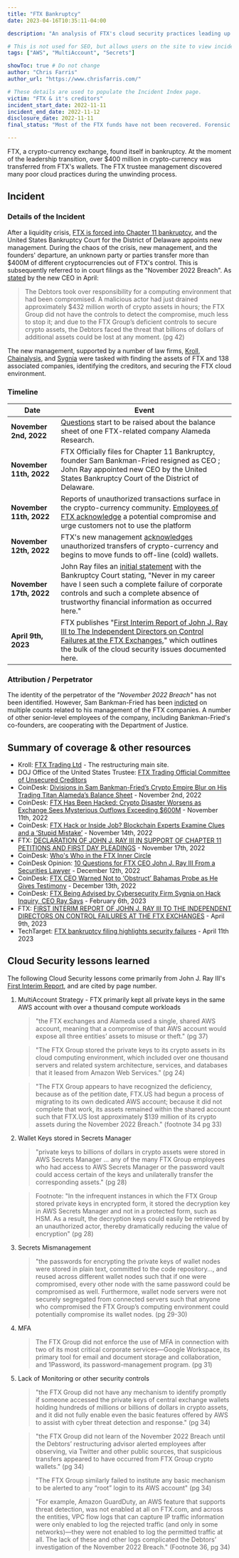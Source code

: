 ```yaml
---
title: "FTX Bankruptcy"
date: 2023-04-16T10:35:11-04:00

description: "An analysis of FTX's cloud security practices leading up to their bankruptcy"

# This is not used for SEO, but allows users on the site to view incidents by keyword
tags: ["AWS", "MultiAccount", "Secrets"]

showToc: true # Do not change
author: "Chris Farris"
author_url: "https://www.chrisfarris.com/"

# These details are used to populate the Incident Index page.
victim: "FTX & it's creditors"
incident_start_date: 2022-11-11
incident_end_date: 2022-11-12
disclosure_date: 2022-11-11
final_status: "Most of the FTX funds have not been recovered. Forensic analysis of FTX is ongoing."

---
```


FTX, a crypto-currency exchange, found itself in bankruptcy. At the moment of the leadership transition, over $400 million in crypto-currency was transferred from FTX's wallets. The FTX trustee management discovered many poor cloud practices during the unwinding process.

<!--more--> <!-- This separates the synopsis from the main body -->

## Incident

### Details of the Incident

After a liquidity crisis, [FTX is forced into Chapter 11 bankruptcy](https://en.wikipedia.org/wiki/Bankruptcy_of_FTX), and the United States Bankruptcy Court for the District of Delaware appoints new management. During the chaos of the crisis, new management, and the founders' departure, an unknown party or parties transfer more than $400M of different cryptocurrencies out of FTX's control. This is subsequently referred to in court filings as the "November 2022 Breach". As [stated]((FirstInterimReport.pdf)) by the new CEO in April:
> The Debtors took over responsibility for a computing environment that had been compromised. A malicious actor had just drained approximately $432 million worth of crypto assets in hours; the FTX Group did not have the controls to detect the compromise, much less to stop it; and due to the FTX Group’s deficient controls to secure crypto assets, the Debtors faced the threat that billions of dollars of additional assets could be lost at any moment. (pg 42)

The new management, supported by a number of law firms, [Kroll](https://www.kroll.com/en), [Chainalysis](https://www.chainalysis.com/), and [Sygnia](https://www.coindesk.com/policy/2023/02/06/ftx-being-advised-by-cybersecurity-firm-sygnia-on-hack-inquiry-ceo-ray-says/) were tasked with finding the assets of FTX and 138 associated companies, identifying the creditors, and securing the FTX cloud environment.

### Timeline
| Date | Event |
| ------ | ----- |
| **November 2nd, 2022** | [Questions](https://www.coindesk.com/business/2022/11/02/divisions-in-sam-bankman-frieds-crypto-empire-blur-on-his-trading-titan-alamedas-balance-sheet/) start to be raised about the balance sheet of one FTX-related company Alameda Research.|
| **November 11th, 2022** | FTX Officially files for Chapter 11 Bankruptcy, founder Sam Bankman-Fried resigned as CEO ; John Ray appointed new CEO by the United States Bankruptcy Court of the District of Delaware.|
| **November 11th, 2022** | Reports of unauthorized transactions surface in the crypto-currency community. [Employees of FTX acknowledge](https://www.coindesk.com/business/2022/11/12/ftx-crypto-wallets-see-mysterious-late-night-outflows-totalling-more-than-380m/) a potential compromise and urge customers not to use the platform|
| **November 12th, 2022** | FTX's new management [acknowledges](https://www.cnbc.com/2022/11/12/ftx-says-it-is-investigating-unauthorized-transactions.html) unauthorized transfers of crypto-currency and begins to move funds to off-line (cold) wallets.|
| **November 17th, 2022** | John Ray files an [initial statement](Nov17Filing.pdf) with the Bankruptcy Court stating, "Never in my career have I seen such a complete failure of corporate controls and such a complete absence of trustworthy financial information as occurred here."|
| **April 9th, 2023** | FTX publishes "[First Interim Report of John J. Ray III to The Independent Directors on Control Failures at the FTX Exchanges](FirstInterimReport.pdf)," which outlines the bulk of the cloud security issues documented here. |

### Attribution / Perpetrator

The identity of the perpetrator of the *"November 2022 Breach"* has not been identified. However, Sam Bankman-Fried has been [indicted](https://www.justice.gov/usao-sdny/press-release/file/1557571/download) on multiple counts related to his management of the FTX companies. A number of other senior-level employees of the company, including Bankman-Fried's co-founders, are cooperating with the Department of Justice.


## Summary of coverage & other resources

* Kroll: [FTX Trading Ltd](https://restructuring.ra.kroll.com/FTX/) - The restructuring main site.
* DOJ Office of the United States Trustee: [FTX Trading Official Committee of Unsecured Creditors](https://dm.epiq11.com/case/ftx/info)
* CoinDesk: [Divisions in Sam Bankman-Fried’s Crypto Empire Blur on His Trading Titan Alameda’s Balance Sheet](https://www.coindesk.com/business/2022/11/02/divisions-in-sam-bankman-frieds-crypto-empire-blur-on-his-trading-titan-alamedas-balance-sheet/) - November 2nd, 2022
* CoinDesk: [FTX Has Been Hacked: Crypto Disaster Worsens as Exchange Sees Mysterious Outflows Exceeding $600M](https://www.coindesk.com/business/2022/11/12/ftx-crypto-wallets-see-mysterious-late-night-outflows-totalling-more-than-380m/) - November 11th, 2022
* CoinDesk: [FTX Hack or Inside Job? Blockchain Experts Examine Clues and a ‘Stupid Mistake’](https://www.coindesk.com/business/2022/11/14/ftx-hack-or-inside-job-blockchain-experts-examine-clues-and-a-stupid-mistake/) - November 14th, 2022
* FTX: [DECLARATION OF JOHN J. RAY III IN SUPPORT OF CHAPTER 11 PETITIONS AND FIRST DAY PLEADINGS](Nov17Filing.pdf) - November 17th, 2022
* CoinDesk: [Who's Who in the FTX Inner Circle](https://www.coindesk.com/layer2/2022/11/22/the-whos-who-of-the-ftx-inner-circle/)
* CoinDesk Opinion: [10 Questions for FTX CEO John J. Ray III From a Securities Lawyer](https://www.coindesk.com/consensus-magazine/2022/12/12/10-questions-for-ftx-ceo-john-j-ray-iii-from-a-securities-lawyer/) - December 12th, 2022
* CoinDesk: [FTX CEO Warned Not to ‘Obstruct’ Bahamas Probe as He Gives Testimony](https://www.coindesk.com/policy/2022/12/13/john-j-ray-iii-warned-not-to-obstruct-bahamas-ftx-probe-as-he-gives-testimony/) - December 13th, 2022
* CoinDesk: [FTX Being Advised by Cybersecurity Firm Sygnia on Hack Inquiry, CEO Ray Says](https://www.coindesk.com/policy/2023/02/06/ftx-being-advised-by-cybersecurity-firm-sygnia-on-hack-inquiry-ceo-ray-says/) - February 6th, 2023
* FTX: [FIRST INTERIM REPORT OF JOHN J. RAY III TO THE INDEPENDENT DIRECTORS ON CONTROL FAILURES AT THE FTX EXCHANGES](FirstInterimReport.pdf) - April 9th, 2023
* TechTarget: [FTX bankruptcy filing highlights security failures](https://www.techtarget.com/searchsecurity/news/365535116/FTX-bankruptcy-filing-highlights-security-failures) - April 11th 2023


## Cloud Security lessons learned

The following Cloud Security lessons come primarily from John J. Ray III's [First Interim Report](FirstInterimReport.pdf), and are cited by page number.

1. MultiAccount Strategy - FTX primarily kept all private keys in the same AWS account with over a thousand compute workloads
	> "the FTX exchanges and Alameda used a single, shared AWS account, meaning that a compromise of that AWS account would expose all three entities’ assets to misuse or theft." (pg 37)

	> "The FTX Group stored the private keys to its crypto assets in its cloud computing environment, which included over one thousand servers and related system architecture, services, and databases that it leased from Amazon Web Services." (pg 24)

	> "The FTX Group appears to have recognized the deficiency, because as of the petition date, FTX.US had begun a process of migrating to its own dedicated AWS account; because it did not complete that work, its assets remained within the shared account such that FTX.US lost approximately $139 million of its crypto assets during the November 2022 Breach." (footnote 34 pg 33)

2. Wallet Keys stored in Secrets Manager
	> "private keys to billions of dollars in crypto assets were stored in AWS Secrets Manager ... any of the many FTX Group employees who had access to AWS Secrets Manager or the password vault could access certain of the keys and unilaterally transfer the corresponding assets." (pg 28)

	> Footnote: "In the infrequent instances in which the FTX Group stored private keys in encrypted form, it stored the decryption key in AWS Secrets Manager and not in a protected form, such as HSM. As a result, the decryption keys could easily be retrieved by an unauthorized actor, thereby dramatically reducing the value of encryption" (pg 28)

3. Secrets Mismanagement
	> "the passwords for encrypting the private keys of wallet nodes were stored in plain text, committed to the code repository..., and reused across different wallet nodes such that if one were compromised, every other node with the same password could be compromised as well. Furthermore, wallet node servers were not securely segregated from connected servers such that anyone who compromised the FTX Group’s computing environment could potentially compromise its wallet nodes. (pg 29-30)

1. MFA
	> The FTX Group did not enforce the use of MFA in connection with two of its most critical corporate services—Google Workspace, its primary tool for email and document storage and collaboration, and 1Password, its password-management program. (pg 31)

1. Lack of Monitoring or other security controls
	> "the FTX Group did not have any mechanism to identify promptly if someone accessed the private keys of central exchange wallets holding hundreds of millions or billions of dollars in crypto assets, and it did not fully enable even the basic features offered by AWS to assist with cyber threat detection and response." (pg 34)

	> "the FTX Group did not learn of the November 2022 Breach until the Debtors’ restructuring advisor alerted employees after observing, via Twitter and other public sources, that suspicious transfers appeared to have occurred from FTX Group crypto wallets." (pg 34)

	> "The FTX Group similarly failed to institute any basic mechanism to be alerted to any “root” login to its AWS account" (pg 34)

	> "For example, Amazon GuardDuty, an AWS feature that supports threat detection, was not enabled at all on FTX.com, and across the entities, VPC flow logs that can capture IP traffic information were only enabled to log the rejected traffic (and only in some networks)—they were not enabled to log the permitted traffic at all. The lack of these and other logs complicated the Debtors’ investigation of the November 2022 Breach." (Footnote 36, pg 34)
